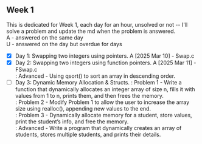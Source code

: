 ## Week 1
This is dedicated for Week 1, each day for an hour, unsolved or not -- I'll solve a problem and update the md when the problem is answered. <br />
A - answered on the same day <br />
U - answered on the day but overdue for days <br />

- [x] Day 1: Swapping two integers using pointers. A [2025 Mar 10] - Swap.c
- [x] Day 2: Swapping two integers using function pointers. A [2025 Mar 11] - FSwap.c <br />
        : Advanced - Using qsort() to sort an array in descending order.
- [ ] Day 3: Dynamic Memory Allocation & Structs.
        : Problem 1 - Write a function that dynamically allocates an integer array of size n, fills it with values from 1 to n, prints them, and then frees the memory. <br />
        : Problem 2 - Modify Problem 1 to allow the user to increase the array size using realloc(), appending new values to the end. <br />
        : Problem 3 - Dynamically allocate memory for a student, store values, print the student’s info, and free the memory. <br />
        : Advanced - Write a program that dynamically creates an array of students, stores multiple students, and prints their details. <br />
